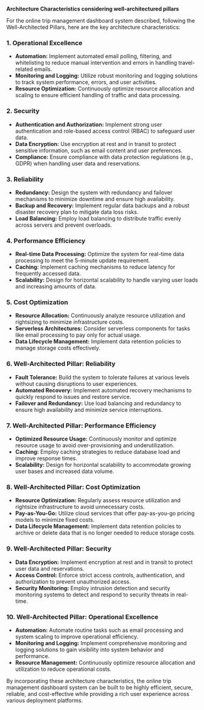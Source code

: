 **Architecture Characteristics considering well-architectured pillars**

For the online trip management dashboard system described, following the Well-Architected Pillars, here are the key architecture characteristics:

### 1. **Operational Excellence**

   - **Automation:** Implement automated email polling, filtering, and whitelisting to reduce manual intervention and errors in handling travel-related emails.
   - **Monitoring and Logging:** Utilize robust monitoring and logging solutions to track system performance, errors, and user activities.
   - **Resource Optimization:** Continuously optimize resource allocation and scaling to ensure efficient handling of traffic and data processing.
   
### 2. **Security**

   - **Authentication and Authorization:** Implement strong user authentication and role-based access control (RBAC) to safeguard user data.
   - **Data Encryption:** Use encryption at rest and in transit to protect sensitive information, such as email content and user preferences.
   - **Compliance:** Ensure compliance with data protection regulations (e.g., GDPR) when handling user data and reservations.
   
### 3. **Reliability**

   - **Redundancy:** Design the system with redundancy and failover mechanisms to minimize downtime and ensure high availability.
   - **Backup and Recovery:** Implement regular data backups and a robust disaster recovery plan to mitigate data loss risks.
   - **Load Balancing:** Employ load balancing to distribute traffic evenly across servers and prevent overloads.
   
### 4. **Performance Efficiency**

   - **Real-time Data Processing:** Optimize the system for real-time data processing to meet the 5-minute update requirement.
   - **Caching:** Implement caching mechanisms to reduce latency for frequently accessed data.
   - **Scalability:** Design for horizontal scalability to handle varying user loads and increasing amounts of data.
   
### 5. **Cost Optimization**

   - **Resource Allocation:** Continuously analyze resource utilization and rightsizing to minimize infrastructure costs.
   - **Serverless Architectures:** Consider serverless components for tasks like email processing to pay only for actual usage.
   - **Data Lifecycle Management:** Implement data retention policies to manage storage costs effectively.
   
### 6. **Well-Architected Pillar: Reliability**

   - **Fault Tolerance:** Build the system to tolerate failures at various levels without causing disruptions to user experiences.
   - **Automated Recovery:** Implement automated recovery mechanisms to quickly respond to issues and restore service.
   - **Failover and Redundancy:** Use load balancing and redundancy to ensure high availability and minimize service interruptions.
   
### 7. **Well-Architected Pillar: Performance Efficiency**

   - **Optimized Resource Usage:** Continuously monitor and optimize resource usage to avoid over-provisioning and underutilization.
   - **Caching:** Employ caching strategies to reduce database load and improve response times.
   - **Scalability:** Design for horizontal scalability to accommodate growing user bases and increased data volume.
   
### 8. **Well-Architected Pillar: Cost Optimization**

   - **Resource Optimization:** Regularly assess resource utilization and rightsize infrastructure to avoid unnecessary costs.
   - **Pay-as-You-Go:** Utilize cloud services that offer pay-as-you-go pricing models to minimize fixed costs.
   - **Data Lifecycle Management:** Implement data retention policies to archive or delete data that is no longer needed to reduce storage costs.

### 9. **Well-Architected Pillar: Security**

   - **Data Encryption:** Implement encryption at rest and in transit to protect user data and reservations.
   - **Access Control:** Enforce strict access controls, authentication, and authorization to prevent unauthorized access.
   - **Security Monitoring:** Employ intrusion detection and security monitoring systems to detect and respond to security threats in real-time.
   
### 10. **Well-Architected Pillar: Operational Excellence**

   - **Automation:** Automate routine tasks such as email processing and system scaling to improve operational efficiency.
   - **Monitoring and Logging:** Implement comprehensive monitoring and logging solutions to gain visibility into system behavior and performance.
   - **Resource Management:** Continuously optimize resource allocation and utilization to reduce operational costs.

By incorporating these architecture characteristics, the online trip management dashboard system can be built to be highly efficient, secure, reliable, and cost-effective while providing a rich user experience across various deployment platforms.
